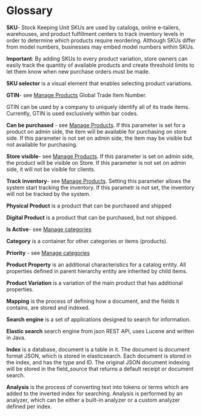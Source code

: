 # Glossary

**SKU**- Stock Keeping Unit
SKUs are used by catalogs, online e-tailers, warehouses, and product fulfillment centers to track inventory levels in order to determine which products require reordering. Although SKUs differ from model numbers, businesses may embed model numbers within SKUs.

**Important**: By adding SKUs to every product variation, store owners can easily track the quantity of available products and create threshold limits to let them know when new purchase orders must be made.

**SKU selector** is a visual element that enables selecting product variations.

**GTIN**- see [Manage Products](manage-physical-products.md) Global Trade Item Number.

GTIN can be used by a company to uniquely identify all of its trade items.  Currently, GTIN is used exclusively within bar codes.

**Can be purchased** - see [Manage Products](manage-physical-products.md). If this parameter is set for a product on admin side, the item will be available for purchasing on store side. If this parameter is not set on admin side, the item may be visible but not available for purchasing.

**Store visible**- see [Manage Products](manage-physical-products.md). If this parameter is set on admin side, the product will be visible on Store. If this parameter is not set on admin side, it will not be visible for clients.

**Track inventory**- see [Manage Products](manage-physical-products.md). Setting this parameter allows the system start tracking the inventory. If this parametr is not set, the inventory will not be tracked by the system.

**Physical Product** is a product that can be purchased and shipped

**Digital Product** is a product that can be purchased, but not shipped.

**Is Active**- see [Manage categories](manage-categories.md)

**Category** is a container for other categories or items (products).

**Priority** - see [Manage categories](manage-categories.md)

**Product Property** is an additional characteristics for a catalog entity. All properties defined in parent hierarchy entity are inherited by child items.

**Product Variation** is a variation of the main product that has additional properties.

**Mapping**  is the process of defining how a document, and the fields it contains, are stored and indexed.

**Search engine** is a set of applications designed to search for information.

**Elastic search** search engine from json REST API, uses Lucene and written in Java.

**Index** is a database, document is a table in it. The document is document format JSON, which is stored in elasticsearch. Each document is stored in the index, and has the type and ID. The original JSON document indexing will be stored in the field_source that returns a default receipt or document search.

**Analysis** is the process of converting text into tokens or terms which are added to the inverted index for searching. Analysis is performed by an analyzer, which can be either a built-in analyzer or a custom analyzer defined per index.
